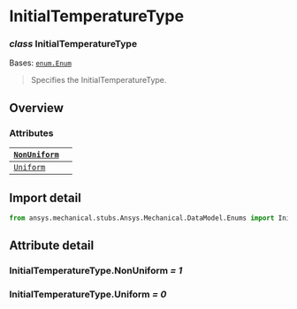 <a id="initialtemperaturetype"></a>

# InitialTemperatureType

<a id="InitialTemperatureType"></a>

### *class* InitialTemperatureType

Bases: [`enum.Enum`](https://docs.python.org/3/library/enum.html#enum.Enum)

> Specifies the InitialTemperatureType.

> <!-- !! processed by numpydoc !! -->

<a id="overview"></a>

## Overview

### Attributes

| [`NonUniform`](#InitialTemperatureType.NonUniform)   |    |
|------------------------------------------------------|----|
| [`Uniform`](#InitialTemperatureType.Uniform)         |    |

<a id="import-detail"></a>

## Import detail

```python
from ansys.mechanical.stubs.Ansys.Mechanical.DataModel.Enums import InitialTemperatureType
```

<a id="attribute-detail"></a>

## Attribute detail

<a id="InitialTemperatureType.NonUniform"></a>

### InitialTemperatureType.NonUniform *= 1*

<a id="InitialTemperatureType.Uniform"></a>

### InitialTemperatureType.Uniform *= 0*
